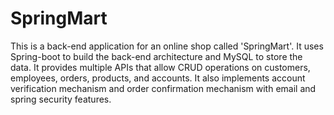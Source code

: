 # SpringMart

This is a back-end application for an online shop called 'SpringMart'. It uses Spring-boot to build the back-end architecture and MySQL to store the data. It provides multiple APIs that allow CRUD operations on customers, employees, orders, products, and accounts. It also implements account verification mechanism and order confirmation mechanism with email and spring security features.
